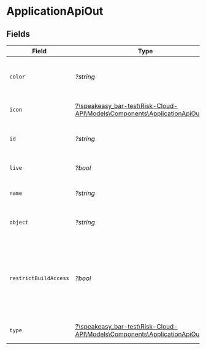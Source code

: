 # ApplicationApiOut


## Fields

| Field                                                                                                                       | Type                                                                                                                        | Required                                                                                                                    | Description                                                                                                                 | Example                                                                                                                     |
| --------------------------------------------------------------------------------------------------------------------------- | --------------------------------------------------------------------------------------------------------------------------- | --------------------------------------------------------------------------------------------------------------------------- | --------------------------------------------------------------------------------------------------------------------------- | --------------------------------------------------------------------------------------------------------------------------- |
| `color`                                                                                                                     | *?string*                                                                                                                   | :heavy_minus_sign:                                                                                                          | The hex representation of the icon color of the application                                                                 | #00a3de                                                                                                                     |
| `icon`                                                                                                                      | [?\speakeasy_bar-test\Risk-Cloud-API\Models\Components\ApplicationApiOutIcon](../../models/shared/ApplicationApiOutIcon.md) | :heavy_minus_sign:                                                                                                          | The icon type of the application                                                                                            | CUBES                                                                                                                       |
| `id`                                                                                                                        | *?string*                                                                                                                   | :heavy_minus_sign:                                                                                                          | The unique ID of this Risk Cloud resource                                                                                   | a1b2c3d4                                                                                                                    |
| `live`                                                                                                                      | *?bool*                                                                                                                     | :heavy_minus_sign:                                                                                                          | Whether the application is live                                                                                             | false                                                                                                                       |
| `name`                                                                                                                      | *?string*                                                                                                                   | :heavy_minus_sign:                                                                                                          | The name of the application                                                                                                 | Cyber Risk Management Application                                                                                           |
| `object`                                                                                                                    | *?string*                                                                                                                   | :heavy_minus_sign:                                                                                                          | Identifies the type of object this data represents                                                                          | application                                                                                                                 |
| `restrictBuildAccess`                                                                                                       | *?bool*                                                                                                                     | :heavy_minus_sign:                                                                                                          | Whether users with the Build entitlement must be explicitly granted permission to edit this application                     | false                                                                                                                       |
| `type`                                                                                                                      | [?\speakeasy_bar-test\Risk-Cloud-API\Models\Components\ApplicationApiOutType](../../models/shared/ApplicationApiOutType.md) | :heavy_minus_sign:                                                                                                          | The type of Risk Cloud application                                                                                          | CONTROLS_COMPLIANCE                                                                                                         |